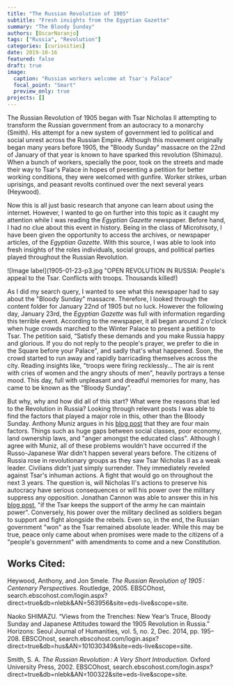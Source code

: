 ```yaml
---
title: "The Russian Revolution of 1905"
subtitle: "Fresh insights from the Egyptian Gazette"
summary: "The Bloody Sunday"
authors: [OscarNaranjo]
tags: ["Russia", "Revolution"]
categories: [curiosities]
date: 2019-10-16
featured: false
draft: true
image:
  caption: "Russian workers welcome at Tsar's Palace"
  focal_point: "Smart"
  preview_only: true
projects: []
---
```

The Russian Revolution of 1905 began with Tsar Nicholas II attempting to transform the Russian government from an autocracy to a monarchy (Smith). His attempt for a new system of government led to political and social unrest across the Russian Empire. Although this movement originally began many years before 1905, the "Bloody Sunday" massacre on the 22nd of January of that year is known to have sparked this revolution (Shimazu). When a bunch of workers, specially the poor, took on the streets and made their way to Tsar's Palace in hopes of presenting a petition for better working conditions, they were welcomed with gunfire. Worker strikes, urban uprisings, and peasant revolts continued over the next several years (Heywood).

Now this is all just basic research that anyone can learn about using the internet. However, I wanted to go on further into this topic as it caught my attention while I was reading the _Egyptian Gazette_ newspaper. Before hand, I had no clue about this event in history. Being in the class of Microhisoty, I have been given the opportunity to access the archives, or newspaper articles, of the _Egyptian Gazette_. With this source, I was able to look into fresh insights of the roles individuals, social groups, and political parties played throughout the Russian Revolution.

![Image label](1905-01-23-p3.jpg "OPEN REVOLUTION IN RUSSIA: People's appeal to the Tsar. Conflicts with troops. Thousands killed!)


As I did my search query, I wanted to see what this newspaper had to say about the "Bloody Sunday" massacre. Therefore, I looked through the content folder for January 22nd of 1905 but no luck. However the following day, January 23rd, the _Egyptian Gazette_ was full with information regarding this terrible event. According to the newspaper, it all began around 2 o'clock when huge crowds marched to the Winter Palace to present a petition to Tsar. The petition said, “Satisfy these demands and you make Russia happy and glorious. If you do not reply to the people's prayer, we prefer to die in the Square before your Palace", and sadly that's what happened. Soon, the crowd started to run away and rapidly barricading themselves across the city. Reading insights like, "troops were firing recklessly... The air is rent with cries of women and the angry shouts of men", heavily portrays a tense mood. This day, full with unpleasant and dreadful memories for many, has came to be known as the "Bloody Sunday".

But why, why and how did all of this start? What were the reasons that led to the Revolution in Russia? Looking through relevant posts I was able to find the factors that played a major role in this, other than the Bloody Sunday. Anthony Muniz argues in his [blog post](https://dig-eg-gaz.github.io/post/17-analysis-muniz/) that they are four main factors. Things such as huge gaps between social classes, poor economy, land ownership laws, and "anger amongst the educated class". Although I agree with Muniz, all of these problems wouldn't have occurred if the Russo-Japanese War didn't happen several years before. The citizens of Russia rose in revolutionary groups as they saw Tsar Nicholas II as a weak leader. Civilians didn't just simply surrender. They immediately reveled against Tsar's inhuman actions. A fight that would go on throughout the next 3 years. The question is, will Nicholas II's actions to preserve his autocracy have serious consequences or will his power over the military suppress any opposition. Jonathan Cannon was able to answer this in his [blog post](https://dig-eg-gaz.github.io/post/18-blog-cannon/), "if the Tsar keeps the support of the army he can maintain power". Conversely, his power over the military declined as soldiers began to support and fight alongside the rebels. Even so, in the end, the Russian government "won" as the Tsar remained absolute leader. While this may be true, peace only came about when promises were made to the citizens of a "people's government" with amendments to come and a new Constitution.


## Works Cited:
Heywood, Anthony, and Jon Smele. *The Russian Revolution of 1905 : Centenary Perspectives*. Routledge, 2005. EBSCOhost, search.ebscohost.com/login.aspx?direct=true&db=nlebk&AN=563956&site=eds-live&scope=site.

Naoko SHIMAZU. “Views from the Trenches: New Year’s Truce, Bloody Sunday and Japanese Attitudes toward the 1905 Revolution in Russia.” Horizons: Seoul Journal of Humanities, vol. 5, no. 2, Dec. 2014, pp. 195–208. EBSCOhost, search.ebscohost.com/login.aspx?direct=true&db=hus&AN=101030349&site=eds-live&scope=site.

Smith, S. A. *The Russian Revolution : A Very Short Introduction*. Oxford University Press, 2002. EBSCOhost, search.ebscohost.com/login.aspx?direct=true&db=nlebk&AN=100322&site=eds-live&scope=site.
